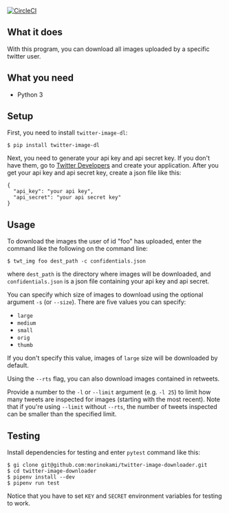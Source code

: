 [![CircleCI](https://circleci.com/gh/morinokami/twitter-image-downloader.svg?style=svg)](https://circleci.com/gh/morinokami/twitter-image-downloader)


## What it does
With this program, you can download all images uploaded by a specific twitter
user.


## What you need
* Python 3


## Setup
First, you need to install `twitter-image-dl`:

```
$ pip install twitter-image-dl
```

Next, you need to generate your api key and api secret key.
If you don't have them, go to [Twitter Developers](https://dev.twitter.com/)
and create your application.
After you get your api key and api secret key, create a json file like this:

```
{
  "api_key": "your api key",
  "api_secret": "your api secret key"
}
```


## Usage
To download the images the user of id "foo" has uploaded, enter the command
like the following on the command line:

```
$ twt_img foo dest_path -c confidentials.json
```

where `dest_path` is the directory where images will be downloaded, and
`confidentials.json` is a json file containing your api key and api secret.

You can specify which size of images to download using the optional argument
`-s` (or `--size`). There are five values you can specify:

* `large`
* `medium`
* `small`
* `orig`
* `thumb`

If you don't specify this value, images of `large` size will be downloaded
by default.

Using the `--rts` flag, you can also download images contained in retweets.

Provide a number to the `-l` or `--limit` argument (e.g. `-l 25`) to limit how
many tweets are inspected for images (starting with the most recent). Note that
if you're using `--limit` without `--rts`, the number of tweets inspected can
be smaller than the specified limit.


## Testing
Install dependencies for testing and enter `pytest` command like this:

```
$ gi clone git@github.com:morinokami/twitter-image-downloader.git
$ cd twitter-image-downloader
$ pipenv install --dev
$ pipenv run test
```

Notice that you have to set `KEY` and `SECRET` environment variables for
testing to work.

